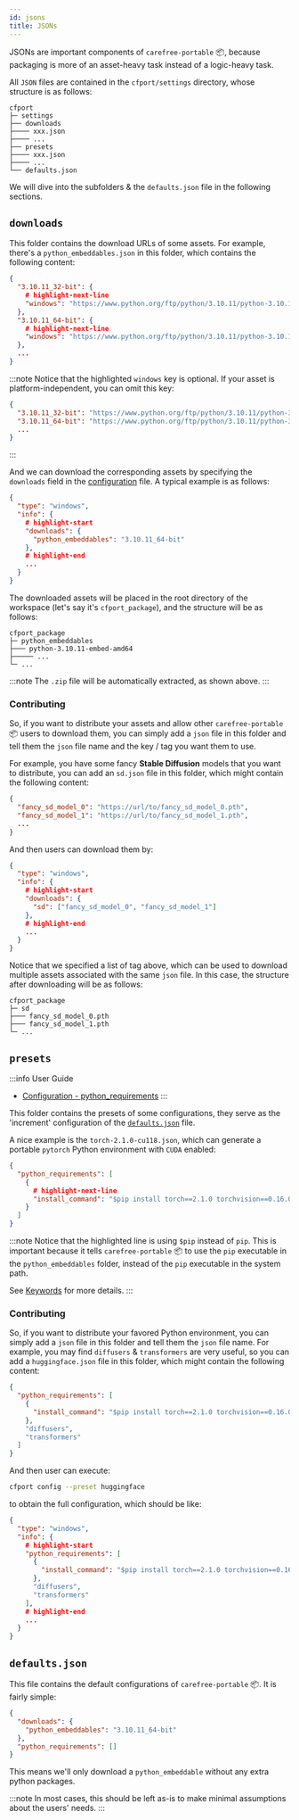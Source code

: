 ```yaml
---
id: jsons
title: JSONs
---
```


JSONs are important components of `carefree-portable` 📦️, because packaging is more of an asset-heavy task instead of a logic-heavy task.

All `JSON` files are contained in the `cfport/settings` directory, whose structure is as follows:

```text
cfport
├─ settings
├── downloads
├──── xxx.json
├──── ...
├── presets
├──── xxx.json
├──── ...
└── defaults.json
```

We will dive into the subfolders & the `defaults.json` file in the following sections.

## `downloads`

This folder contains the download URLs of some assets. For example, there's a `python_embeddables.json` in this folder, which contains the following content:

```json title="cfport/settings/downloads/python_embeddables.json"
{
  "3.10.11_32-bit": {
    # highlight-next-line
    "windows": "https://www.python.org/ftp/python/3.10.11/python-3.10.11-embed-win32.zip"
  },
  "3.10.11_64-bit": {
    # highlight-next-line
    "windows": "https://www.python.org/ftp/python/3.10.11/python-3.10.11-embed-amd64.zip"
  },
  ...
}
```

:::note
Notice that the highlighted `windows` key is optional. If your asset is platform-independent, you can omit this key:

```json title="cfport/settings/downloads/python_embeddables.json"
{
  "3.10.11_32-bit": "https://www.python.org/ftp/python/3.10.11/python-3.10.11-embed-win32.zip",
  "3.10.11_64-bit": "https://www.python.org/ftp/python/3.10.11/python-3.10.11-embed-amd64.zip",
  ...
}
```
:::

And we can download the corresponding assets by specifying the `downloads` field in the [configuration](/docs/user-guides/configurations#downloads) file. A typical example is as follows:

```json
{
  "type": "windows",
  "info": {
    # highlight-start
    "downloads": {
      "python_embeddables": "3.10.11_64-bit"
    },
    # highlight-end
    ...
  }
}
```

The downloaded assets will be placed in the root directory of the workspace (let's say it's `cfport_package`), and the structure will be as follows:

```text
cfport_package
├─ python_embeddables
├─── python-3.10.11-embed-amd64
├───── ...
└─ ...
```

:::note
The `.zip` file will be automatically extracted, as shown above.
:::

### Contributing

So, if you want to distribute your assets and allow other `carefree-portable` 📦️ users to download them, you can simply add a `json` file in this folder and tell them the `json` file name and the key / tag you want them to use.

For example, you have some fancy **Stable Diffusion** models that you want to distribute, you can add an `sd.json` file in this folder, which might contain the following content:

```json title="cfport/settings/downloads/sd.json"
{
  "fancy_sd_model_0": "https://url/to/fancy_sd_model_0.pth",
  "fancy_sd_model_1": "https://url/to/fancy_sd_model_1.pth",
  ...
}
```

And then users can download them by:

```json
{
  "type": "windows",
  "info": {
    # highlight-start
    "downloads": {
      "sd": ["fancy_sd_model_0", "fancy_sd_model_1"]
    },
    # highlight-end
    ...
  }
}
```

Notice that we specified a list of tag above, which can be used to download multiple assets associated with the same `json` file. In this case, the structure after downloading will be as follows:

```text
cfport_package
├─ sd
├─── fancy_sd_model_0.pth
├─── fancy_sd_model_1.pth
└─ ...
```

## `presets`

:::info User Guide
- [Configuration - python_requirements](/docs/user-guides/configurations#python_requirements)
:::

This folder contains the presets of some configurations, they serve as the 'increment' configuration of the [`defaults.json`](#defaultsjson) file.

A nice example is the `torch-2.1.0-cu118.json`, which can generate a portable `pytorch` Python environment with `CUDA` enabled:

```json title="cfport/settings/presets/torch-2.1.0-cu118.json"
{
  "python_requirements": [
    {
      # highlight-next-line
      "install_command": "$pip install torch==2.1.0 torchvision==0.16.0 torchaudio==2.1.0 --index-url https://download.pytorch.org/whl/cu118"
    }
  ]
}
```

:::note
Notice that the highlighted line is using `$pip` instead of `pip`. This is important because it tells `carefree-portable` 📦️ to use the `pip` executable in the `python_embeddables` folder, instead of the `pip` executable in the system path.

See [Keywords](/docs/reference/terminology#keywords) for more details.
:::

### Contributing

So, if you want to distribute your favored Python environment, you can simply add a `json` file in this folder and tell them the `json` file name. For example, you may find `diffusers` & `transformers` are very useful, so you can add a `huggingface.json` file in this folder, which might contain the following content:

```json title="cfport/settings/presets/huggingface.json"
{
  "python_requirements": [
    {
      "install_command": "$pip install torch==2.1.0 torchvision==0.16.0 torchaudio==2.1.0 --index-url https://download.pytorch.org/whl/cu118"
    },
    "diffusers",
    "transformers"
  ]
}
```

And then user can execute:

```bash
cfport config --preset huggingface
```

to obtain the full configuration, which should be like:

```json
{
  "type": "windows",
  "info": {
    # highlight-start
    "python_requirements": [
      {
        "install_command": "$pip install torch==2.1.0 torchvision==0.16.0 torchaudio==2.1.0 --index-url https://download.pytorch.org/whl/cu118"
      },
      "diffusers",
      "transformers"
    ],
    # highlight-end
    ...
  }
}
```

## `defaults.json`

This file contains the default configurations of `carefree-portable` 📦️. It is fairly simple:

```json title="cfport/settings/defaults.json"
{
  "downloads": {
    "python_embeddables": "3.10.11_64-bit"
  },
  "python_requirements": []
}
```

This means we'll only download a `python_embeddable` without any extra python packages.

:::note
In most cases, this should be left as-is to make minimal assumptions about the users' needs.
:::
